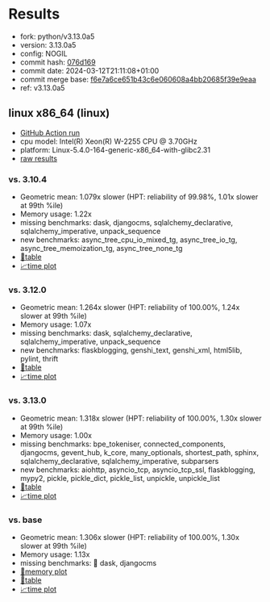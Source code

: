 # Results

- fork: python/v3.13.0a5
- version: 3.13.0a5
- config: NOGIL
- commit hash: [076d169](https://github.com/python/cpython/commit/076d169)
- commit date: 2024-03-12T21:11:08+01:00
- commit merge base: [f6e7a6ce651b43c6e060608a4bb20685f39e9eaa](https://github.com/python/cpython/commit/f6e7a6ce651b43c6e060608a4bb20685f39e9eaa)
- ref: v3.13.0a5

## linux x86_64 (linux)

- [GitHub Action run](https://github.com/faster-cpython/benchmarking/actions/runs/9038496952)
- cpu model: Intel(R) Xeon(R) W-2255 CPU @ 3.70GHz
- platform: Linux-5.4.0-164-generic-x86_64-with-glibc2.31
- [raw results](bm-20240312-linux-x86_64-python-v3.13.0a5-3.13.0a5-076d169.json)

### vs. 3.10.4

- Geometric mean: 1.079x slower (HPT: reliability of 99.98%, 1.01x slower at 99th %ile)
- Memory usage: 1.22x
- missing benchmarks: dask, djangocms, sqlalchemy_declarative, sqlalchemy_imperative, unpack_sequence
- new benchmarks: async_tree_cpu_io_mixed_tg, async_tree_io_tg, async_tree_memoization_tg, async_tree_none_tg
- [📄table](bm-20240312-linux-x86_64-python-v3.13.0a5-3.13.0a5-076d169-vs-3.10.4.md)
- [📈time plot](bm-20240312-linux-x86_64-python-v3.13.0a5-3.13.0a5-076d169-vs-3.10.4.svg)

### vs. 3.12.0

- Geometric mean: 1.264x slower (HPT: reliability of 100.00%, 1.24x slower at 99th %ile)
- Memory usage: 1.07x
- missing benchmarks: dask, sqlalchemy_declarative, sqlalchemy_imperative, unpack_sequence
- new benchmarks: flaskblogging, genshi_text, genshi_xml, html5lib, pylint, thrift
- [📄table](bm-20240312-linux-x86_64-python-v3.13.0a5-3.13.0a5-076d169-vs-3.12.0.md)
- [📈time plot](bm-20240312-linux-x86_64-python-v3.13.0a5-3.13.0a5-076d169-vs-3.12.0.svg)

### vs. 3.13.0

- Geometric mean: 1.318x slower (HPT: reliability of 100.00%, 1.30x slower at 99th %ile)
- Memory usage: 1.00x
- missing benchmarks: bpe_tokeniser, connected_components, djangocms, gevent_hub, k_core, many_optionals, shortest_path, sphinx, sqlalchemy_declarative, sqlalchemy_imperative, subparsers
- new benchmarks: aiohttp, asyncio_tcp, asyncio_tcp_ssl, flaskblogging, mypy2, pickle, pickle_dict, pickle_list, unpickle, unpickle_list
- [📄table](bm-20240312-linux-x86_64-python-v3.13.0a5-3.13.0a5-076d169-vs-3.13.0.md)
- [📈time plot](bm-20240312-linux-x86_64-python-v3.13.0a5-3.13.0a5-076d169-vs-3.13.0.svg)

### vs. base

- Geometric mean: 1.306x slower (HPT: reliability of 100.00%, 1.30x slower at 99th %ile)
- Memory usage: 1.13x
- missing benchmarks: 🔴 dask, djangocms
- [🧠memory plot](bm-20240312-linux-x86_64-python-v3.13.0a5-3.13.0a5-076d169-vs-base-mem.svg)
- [📄table](bm-20240312-linux-x86_64-python-v3.13.0a5-3.13.0a5-076d169-vs-base.md)
- [📈time plot](bm-20240312-linux-x86_64-python-v3.13.0a5-3.13.0a5-076d169-vs-base.svg)


